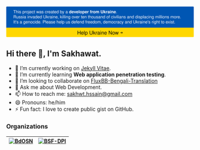 [![Stand With Ukraine](https://raw.githubusercontent.com/vshymanskyy/StandWithUkraine/main/banner-direct-single.svg)](https://stand-with-ukraine.pp.ua)
<!-- [![Hackathon](assets/images/image.jpeg "I'm in NASA Space Apps Challenge - National Hackathon, Bangladesh")](#) -->
## Hi there 👋, I'm Sakhawat.
- 🔭 I’m currently working on <a href="https://github.com/sakhsain/jekyll-vitae">Jekyll Vitae</a>.
- 🌱 I’m currently learning **Web application penetration testing**.
- 🚀 I’m looking to collaborate on <a href="https://github.com/sakhsain/FluxBB-Bengali-Translation"> FluxBB-Bengali-Translation </a>
- 💬 Ask me about Web Development.
- 📫 How to reach me: <a href="mailto:sakhwt.hssain@gmail.com">sakhwt.hssain@gmail.com</a>
- 😄 Pronouns: he/him
- ⚡ Fun fact: I love to create public gist on GitHub.

<!-- - 🤔 I’m looking for help with ... -->
### Organizations
<!-- [![BdOSN](/bdosn-logo.png "Bangladesh Open Source Network - BdOSN")](https://bdosn.org) 
<img src="/bdOSN-logo.jpg" height="88" width="212" alt="bdOSN"><img src="/bsf-logo.png" height="88" width="212" alt="BSF-DPI"> 
<img src="/bdOSN-logo.jpg" height="88" width="212" alt="bdOSN">
<img src="/bsf-logo.png" height="88" width="212" alt="BSF-DPI"> -->

<!-- <h3 align="left">Organization:</h3>
<p align="left"> <a href="https://bdosn.org" target="_blank" rel="noreferrer"> <img src="/bdOSN-logo.jpg" alt="BdOSN" width="53" height="22"/> </a>  <a href="https://bsf.basis.org.bd" target="_blank" rel="noreferrer"> <img src="/bsf-logo.png" alt="bsf-dpi" width="53" height="22"/> </a> </p -->
<!--
| [![BdOSN](assets/images/bdOSN-logo.jpg "Bangladesh Open Source Network - BdOSN")](https://bdosn.org)  | Period of work (mm/yyyy - mm/yyyy) |
|:---------:|:----------------------------------:|
| Position 1 | Description about position 1 |

| [![BSF-DPI](assets/images/bsf-logo.png "BASIS Students Forum - DPI Chapter")](https://bsf.basis.org.bd) | Period of work (mm/yyyy - mm/yyyy) |
|:---------:|:----------------------------------:|
| Position 2 | Description about position 2 |

| [![IDEB](assets/images/IDEB.png "Institution of Diploma Engineers, Bangladesh ")](https://ideb.org.bd) | Period of work (mm/yyyy - mm/yyyy) |
|:---------:|:----------------------------------:|
| Position 3 | Description about position 3 |
-->

| [![BdOSN](assets/images/bdOSN-logo.jpg "Bangladesh Open Source Network - BdOSN")](https://bdosn.org)  | [![BSF-DPI](assets/images/bsf-logo.png "BASIS Students Forum - DPI Chapter")](https://bsf.basis.org.bd) |
|:---------:|:----------------------------------:|
